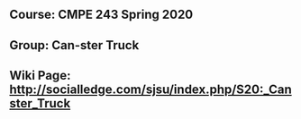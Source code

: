 ## Course: CMPE 243 Spring 2020
## Group: Can-ster Truck
## Wiki Page: http://socialledge.com/sjsu/index.php/S20:_Canster_Truck
